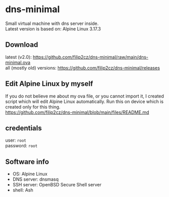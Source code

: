 # dns-minimal
Small virtual machine with dns server inside.  
Latest version is based on: Alpine Linux 3.17.3

## Download
latest (v2.0): https://github.com/filip2cz/dns-minimal/raw/main/dns-minimal.ova  
all (mostly old) versions: https://github.com/filip2cz/dns-minimal/releases

## Edit Alpine Linux by myself
If you do not believe me about my ova file, or you cannot import it, I created script which will edit Alpine Linux automatically. Run this on device which is created only for this thing.  
https://github.com/filip2cz/dns-minimal/blob/main/files/README.md

## credentials
user: `root`  
password: `root`  

## Software info
- OS: Alpine Linux
- DNS server: dnsmasq
- SSH server: OpenBSD Secure Shell server
- shell: Ash
